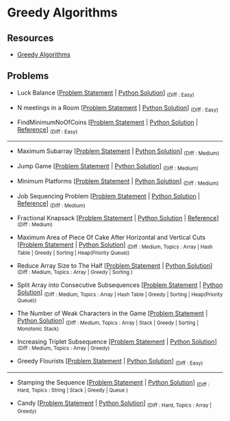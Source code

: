 # Greedy Algorithms

## Resources

- [Greedy Algorithms](https://www.programiz.com/dsa/greedy-algorithm)

## Problems

- Luck Balance [[Problem Statement](https://www.hackerrank.com/challenges/luck-balance/problem) | [Python Solution](/CompetitiveProgramming/GreedyAlgorithms/LuckBalance/LuckBalance.py)] <sub> (Diff : Easy) </sub> 

- N meetings in a Room [[Problem Statement](https://practice.geeksforgeeks.org/problems/n-meetings-in-one-room-1587115620/1) | [Python Solution](/CompetitiveProgramming/GreedyAlgorithms/NMeetingsInARoom/NMeetingInARoom.py)] <sub> (Diff : Easy) </sub> 

- FindMinimumNoOfCoins [[Problem Statement](https://www.codingninjas.com/codestudio/problems/975277) | [Python Solution](/CompetitiveProgramming/GreedyAlgorithms/FindMinimumNoOfCoins/FindMinimumNoOfCoins.py) | [Reference](https://www.geeksforgeeks.org/find-minimum-number-of-coins-that-make-a-change/)] <sub> (Diff : Easy) </sub> 

---

- Maximum Subarray [[Problem Statement](https://leetcode.com/problems/maximum-subarray/) | [Python Solution](/CompetitiveProgramming/GreedyAlgorithms/maximumSubarray.py)] <sub> (Diff : Medium) </sub> 

- Jump Game [[Problem Statement](https://leetcode.com/problems/jump-game/) | [Python Solution](/CompetitiveProgramming/GreedyAlgorithms/jumpGame.py)] <sub> (Diff : Medium) </sub> 

- Minimum Platforms [[Problem Statement](https://practice.geeksforgeeks.org/problems/minimum-platforms-1587115620/1#) | [Python Solution](/CompetitiveProgramming/GreedyAlgorithms/MinimumPlatforms/MinimumPlatforms.py)] <sub> (Diff : Medium) </sub> 

- Job Sequencing Problem [[Problem Statement](https://practice.geeksforgeeks.org/problems/job-sequencing-problem-1587115620/1#) | [Python Solution](/CompetitiveProgramming/GreedyAlgorithms/JobSequencingProblem/JobSequencingProblem.py) | [Reference](https://www.geeksforgeeks.org/job-sequencing-problem/)] <sub> (Diff : Medium) </sub> 

- Fractional Knapsack [[Problem Statement](https://practice.geeksforgeeks.org/problems/fractional-knapsack-1587115620/1) | [Python Solution](/CompetitiveProgramming/GreedyAlgorithms/FractionalKnapsack/FractionalKnapsack.py) | [Reference](https://www.geeksforgeeks.org/fractional-knapsack-problem/)] <sub> (Diff : Medium) </sub> 

- Maximum Area of Piece Of Cake After Horizontal and Vertical Cuts [[Problem Statement](https://leetcode.com/problems/maximum-area-of-a-piece-of-cake-after-horizontal-and-vertical-cuts/) | [Python Solution](/CompetitiveProgramming/GreedyAlgorithms/MaxAreaOfPieceOfCake/MaxAreaOfPieceOfCake.py)] <sub> (Diff : Medium, Topics : Array | Hash Table | Greedy | Sorting | Heap(Priority Queue)) </sub> 

- Reduce Array Size to The Half [[Problem Statement](https://leetcode.com/problems/reduce-array-size-to-the-half/) | [Python Solution](/CompetitiveProgramming/GreedyAlgorithms/reduceArraySizeToHalf.py)] <sub> (Diff : Medium, Topics : Array | Greedy | Sorting ) </sub> 

- Split Array into Consecutive Subsequences [[Problem Statement](https://leetcode.com/problems/split-array-into-consecutive-subsequences/) | [Python Solution](/CompetitiveProgramming/GreedyAlgorithms/splitArrayIntoConsecutiveSubsequence.py)] <sub> (Diff : Medium, Topics : Array | Hash Table | Greedy | Sorting | Heap(Priority Queue)) </sub> 

-  The Number of Weak Characters in the Game [[Problem Statement](https://leetcode.com/problems/the-number-of-weak-characters-in-the-game/) | [Python Solution](/CompetitiveProgramming/GreedyAlgorithms/noOfWeekCharactersInAGame.py)] <sub> (Diff : Medium, Topics : Array | Stack | Greedy | Sorting | Monotonic Stack) </sub> 

- Increasing Triplet Subsequence [[Problem Statement](https://leetcode.com/problems/increasing-triplet-subsequence/) | [Python Solution](/CompetitiveProgramming/GreedyAlgorithms/increasingTripletSubsequence.py)] <sub> (Diff : Medium, Topics : Array | Greedy) </sub> 

- Greedy Flourists [[Problem Statement](https://www.hackerrank.com/challenges/greedy-florist/problem) | [Python Solution](/CompetitiveProgramming/GreedyAlgorithms/GreedyFlorist/GreedyFlorist.py)] <sub> (Diff : Easy) </sub> 

---

- Stamping the Sequence [[Problem Statement](https://leetcode.com/problems/stamping-the-sequence/) | [Python Solution](/CompetitiveProgramming/GreedyAlgorithms/stampingTheSequence.py)] <sub> (Diff : Hard, Topics : String | Stack | Greedy | Queue ) </sub> 

- Candy [[Problem Statement](https://leetcode.com/problems/candy/) | [Python Solution](/CompetitiveProgramming/GreedyAlgorithms/Candy/Candy.py)] <sub> (Diff : Hard, Topics : Array | Greedy) </sub> 




